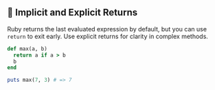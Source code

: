 ## 🚀 Implicit and Explicit Returns
Ruby returns the last evaluated expression by default, but you can use `return` to exit early. Use explicit returns for clarity in complex methods.

```ruby
def max(a, b)
  return a if a > b
  b
end

puts max(7, 3) # => 7
```